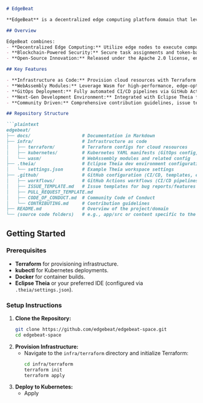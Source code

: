 ```markdown
# EdgeBeat

**EdgeBeat** is a decentralized edge computing platform domain that leverages blockchain and edge technologies to provide scalable compute resources and secure task execution. Built with open-source principles, EdgeBeat Space is part of the larger EdgeBeat ecosystem and is governed by community-driven initiatives.

## Overview

EdgeBeat combines:
- **Decentralized Edge Computing:** Utilize edge nodes to execute compute tasks with high performance and low latency.
- **Blockchain-Powered Security:** Secure task assignments and token-based incentive models through smart contracts.
- **Open-Source Innovation:** Released under the Apache 2.0 license, enabling collaboration and continuous improvement.

## Key Features

- **Infrastructure as Code:** Provision cloud resources with Terraform and deploy using Kubernetes manifests.
- **WebAssembly Modules:** Leverage Wasm for high-performance, edge-optimized modules.
- **GitOps Deployment:** Fully automated CI/CD pipelines via GitHub Actions and ArgoCD.
- **Next-Gen Development Environment:** Integrated with Eclipse Theia for a seamless coding experience.
- **Community Driven:** Comprehensive contribution guidelines, issue templates, and active discussions ensure a vibrant open-source community.

## Repository Structure

```plaintext
edgebeat/
├── docs/                   # Documentation in Markdown 
├── infra/                  # Infrastructure as code 
│   ├── terraform/          # Terraform configs for cloud resources 
│   ├── kubernetes/         # Kubernetes YAML manifests (GitOps config) 
│   └── wasm/               # WebAssembly modules and related config 
├── .theia/                 # Eclipse Theia dev environment configuration 
│   └── settings.json       # Example Theia workspace settings 
├── .github/                # GitHub configuration (CI/CD, templates, etc.) 
│   ├── workflows/          # GitHub Actions workflows (CI/CD pipelines) 
│   ├── ISSUE_TEMPLATE.md   # Issue templates for bug reports/features 
│   ├── PULL_REQUEST_TEMPLATE.md 
│   ├── CODE_OF_CONDUCT.md  # Community Code of Conduct 
│   └── CONTRIBUTING.md     # Contribution guidelines 
├── README.md               # Overview of the project/domain 
└── (source code folders)   # e.g., app/src or content specific to the domain
```

## Getting Started

### Prerequisites
- **Terraform** for provisioning infrastructure.
- **kubectl** for Kubernetes deployments.
- **Docker** for container builds.
- **Eclipse Theia** or your preferred IDE (configured via `.theia/settings.json`).

### Setup Instructions
1. **Clone the Repository:**
   ```bash
   git clone https://github.com/edgebeat/edgebeat-space.git
   cd edgebeat-space
   ```
2. **Provision Infrastructure:**
   - Navigate to the `infra/terraform` directory and initialize Terraform:
     ```bash
     cd infra/terraform
     terraform init
     terraform apply
     ```
3. **Deploy to Kubernetes:**
   - Apply
